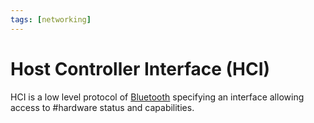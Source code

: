```yaml
---
tags: [networking]
---
```


# Host Controller Interface (HCI)

HCI is a low level protocol of [Bluetooth](202304212236.md) specifying an
interface allowing access to #hardware status and capabilities.
